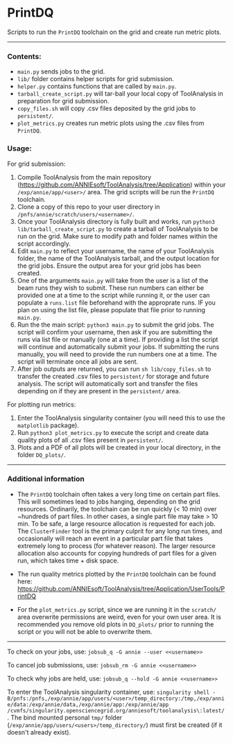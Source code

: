 # PrintDQ

Scripts to run the `PrintDQ` toolchain on the grid and create run metric plots.

-----------------------

### Contents:
- `main.py` sends jobs to the grid.
- `lib/` folder contains helper scripts for grid submission.
- `helper.py` contains functions that are called by `main.py`.
- `tarball_create_script.py` will tar-ball your local copy of ToolAnalysis in preparation for grid submission.
- `copy_files.sh` will copy .csv files deposited by the grid jobs to `persistent/`.
- `plot_metrics.py` creates run metric plots using the .csv files from `PrintDQ`.

### Usage:

For grid submission:

1. Compile ToolAnalysis from the main repository (https://github.com/ANNIEsoft/ToolAnalysis/tree/Application) within your `/exp/annie/app/<user>/` area. The grid scripts will be run the `PrintDQ` toolchain.
2. Clone a copy of this repo to your user directory in ```/pnfs/annie/scratch/users/<username>/```.
3. Once your ToolAnalysis directory is fully built and works, run ```python3 lib/tarball_create_script.py``` to create a tarball of ToolAnalysis to be run on the grid. Make sure to modify path and folder names within the script accordingly.
4. Edit ```main.py``` to reflect your username, the name of your ToolAnalysis folder, the name of the ToolAnalysis tarball, and the output location for the grid jobs. Ensure the output area for your grid jobs has been created.
5. One of the arguments ```main.py``` will take from the user is a list of the beam runs they wish to submit. These run numbers can either be provided one at a time to the script while running it, or the user can populate a `runs.list` file beforehand with the approprate runs. IF you plan on using the list file, please populate that file prior to running `main.py`. 
6. Run the the main script: ```python3 main.py``` to submit the grid jobs. The script will confirm your username, then ask if you are submitting the runs via list file or manually (one at a time). If providing a list the script will continue and automatically submit your jobs. If submitting the runs manually, you will need to provide the run numbers one at a time. The script will terminate once all jobs are sent.
7. After job outputs are returned, you can run `sh lib/copy_files.sh` to transfer the created .csv files to `persistent/` for storage and future analysis. The script will automatically sort and transfer the files depending on if they are present in the `persistent/` area.

For plotting run metrics:

1. Enter the ToolAnalysis singularity container (you will need this to use the `matplotlib` package).
2. Run `python3 plot_metrics.py` to execute the script and create data quality plots of all .csv files present in `persistent/`.
3. Plots and a PDF of all plots will be created in your local directory, in the folder `DQ_plots/`.

-----------------------

### Additional information

- The `PrintDQ` toolchain often takes a very long time on certain part files. This will sometimes lead to jobs hanging, depending on the grid resources. Ordinarily, the toolchain can be run quickly (< 10 min) over ~hundreds of part files. In other cases, a single part file may take > 10 min. To be safe, a large resource allocation is requested for each job. The `ClusterFinder` tool is the primary culprit for any long run times, and occasionally will reach an event in a particular part file that takes extremely long to process (for whatever reason). The larger resource allocation also accounts for copying hundreds of part files for a given run, which takes time + disk space.

- The run quality metrics plotted by the `PrintDQ` toolchain can be found here: https://github.com/ANNIEsoft/ToolAnalysis/tree/Application/UserTools/PrintDQ

- For the `plot_metrics.py` script, since we are running it in the `scratch/` area overwrite permissions are weird, even for your own user area. It is recommended you remove old plots in `DQ_plots/` prior to running the script or you will not be able to overwrite them.

-----------------------

To check on your jobs, use: ```jobsub_q -G annie --user <<username>>```

To cancel job submissions, use: ```jobsub_rm -G annie <<username>>```

To check why jobs are held, use: ```jobsub_q --hold -G annie <<username>>```

To enter the ToolAnalysis singularity container, use: ```singularity shell -B/pnfs:/pnfs,/exp/annie/app/users/<user>/temp_directory:/tmp,/exp/annie/data:/exp/annie/data,/exp/annie/app:/exp/annie/app /cvmfs/singularity.opensciencegrid.org/anniesoft/toolanalysis\:latest/```. The bind mounted personal `tmp/` folder (`/exp/annie/app/users/<users>/temp_directory/`) must first be created (if it doesn't already exist).
